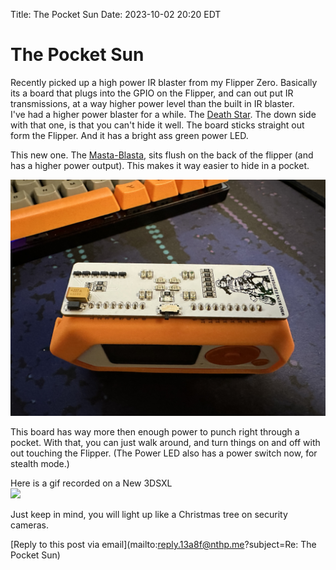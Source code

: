 Title: The Pocket Sun
Date: 2023-10-02 20:20 EDT

# The Pocket Sun

Recently picked up a high power IR blaster from my Flipper Zero. Basically its a board that plugs into the GPIO on the Flipper, and can out put IR transmissions, at a way higher power level than the built in IR blaster. <br>
I've had a higher power blaster for a while. The [Death Star](https://www.tindie.com/products/tehrabbitt/flipper-zero-ir-blaster/). The down side with that one, is that you can't hide it well. The board sticks straight out form the Flipper. And it has a bright ass green power LED.

This new one. The [Masta-Blasta](https://www.tindie.com/products/tehrabbitt/the-masta-blasta-ir-blaster-by-rabbit-labs/), sits flush on the back of the flipper (and has a higher power output). This makes it way easier to hide in a pocket.

![](_pics/fig3.jpeg)

This board has way more then enough power to punch right through a pocket. With that, you can just walk around, and turn things on and off with out touching the Flipper. (The Power LED also has a power switch now, for stealth mode.)

Here is a gif recorded on a New 3DSXL <br>
![](_pics/gif1.gif)

Just keep in mind, you will light up like a Christmas tree on security cameras.

[Reply to this post via email](mailto:reply.13a8f@nthp.me?subject=Re: The Pocket Sun)